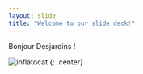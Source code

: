 ```yaml
---
layout: slide
title: "Welcome to our slide deck!"
---
```


Bonjour Desjardins !

![inflatocat](https://octodex.github.com/images/inflatocat.png)
{: .center}
